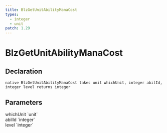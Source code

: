 ```yaml
---
title: BlzGetUnitAbilityManaCost
types:
  - integer
  - unit
patch: 1.29
---
```


# BlzGetUnitAbilityManaCost

## Declaration

```
native BlzGetUnitAbilityManaCost takes unit whichUnit, integer abilId, integer level returns integer
```

## Parameters
<dl>
  <dt>whichUnit `unit`</dt>
  <dd></dd>

  <dt>abilId `integer`</dt>
  <dd></dd>

  <dt>level `integer`</dt>
  <dd></dd>
</dl>